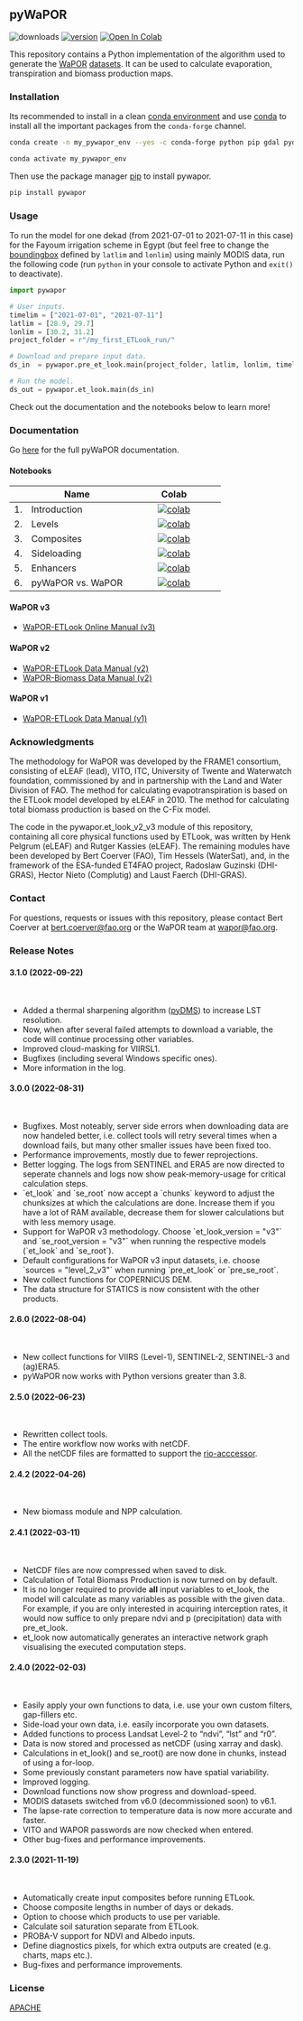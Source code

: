 ## pyWaPOR

![downloads](https://img.shields.io/pypi/dw/pywapor) [![version](https://img.shields.io/pypi/v/pywapor)](https://pypi.org/project/pywapor/) [![Open In Colab](https://colab.research.google.com/assets/colab-badge.svg)](https://colab.research.google.com/github/bertcoerver/pywapor_notebooks/blob/main/1_introduction.ipynb)  

This repository contains a Python implementation of the algorithm used to generate the [WaPOR](http://www.fao.org/in-action/remote-sensing-for-water-productivity/en/) [datasets](https://wapor.apps.fao.org/home/WAPOR_2/1). It can be used to calculate evaporation, transpiration and biomass production maps.

### Installation

Its recommended to install in a clean [conda environment](https://docs.conda.io/projects/conda/en/latest/user-guide/concepts/environments.html) and use [conda](https://docs.conda.io/projects/conda/en/latest/user-guide/install/) to install all the important packages from the `conda-forge` channel.

```bash
conda create -n my_pywapor_env --yes -c conda-forge python pip gdal pydap numpy pandas requests matplotlib pyproj scipy pycurl pyshp joblib bs4 rasterio xarray bottleneck geojson tqdm dask rioxarray pyvis shapely lxml cachetools cdsapi sentinelsat geopy numba

conda activate my_pywapor_env
```

Then use the package manager [pip](https://pip.pypa.io/en/stable/) to install pywapor.

```bash
pip install pywapor
```

### Usage

To run the model for one dekad (from 2021-07-01 to 2021-07-11 in this case) for the Fayoum irrigation scheme in Egypt (but feel free to change the [boundingbox](http://bboxfinder.com) defined by `latlim` and `lonlim`) using mainly MODIS data, run the following code (run `python` in your console to activate Python and `exit()` to deactivate). 

```python
import pywapor

# User inputs.
timelim = ["2021-07-01", "2021-07-11"]
latlim = [28.9, 29.7]
lonlim = [30.2, 31.2]
project_folder = r"/my_first_ETLook_run/"

# Download and prepare input data.
ds_in  = pywapor.pre_et_look.main(project_folder, latlim, lonlim, timelim)

# Run the model.
ds_out = pywapor.et_look.main(ds_in)
```

Check out the documentation and the notebooks below to learn more!

### Documentation
Go [here](https://www.fao.org/aquastat/py-wapor/) for the full pyWaPOR documentation.

#### Notebooks

<table class = "docutils align-default">
   <thead>
      <tr class="row-odd" style="text-align:center">
         <th class="head"></th>
         <th class="head">Name</th>
         <th class="head" width = "150">Colab</th>
      </tr>
   </thead>
   <tbody>
      <tr class="row-odd">
         <td>1.</td>
         <td>Introduction</td>
         <td style="text-align:center"><a href="https://colab.research.google.com/github/bertcoerver/pywapor_notebooks/blob/main/1_introduction.ipynb"><img src="https://colab.research.google.com/assets/colab-badge.svg" alt="colab"/></a></td>
      </tr>
      <tr class="row-even">
         <td>2.</td>
         <td>Levels</td>
         <td style="text-align:center"><a href="https://colab.research.google.com/github/bertcoerver/pywapor_notebooks/blob/main/2_levels.ipynb"><img src="https://colab.research.google.com/assets/colab-badge.svg" alt="colab"/></a></td>
      </tr>
      <tr class="row-odd">
         <td>3.</td>
         <td>Composites</td>
         <td style="text-align:center"><a href="https://colab.research.google.com/github/bertcoerver/pywapor_notebooks/blob/main/3_composites.ipynb"><img src="https://colab.research.google.com/assets/colab-badge.svg" alt="colab"/></a></td>
      </tr>
      <tr class="row-even">
         <td>4.</td>
         <td>Sideloading</td>
         <td style="text-align:center"><a href="https://colab.research.google.com/github/bertcoerver/pywapor_notebooks/blob/main/4_sideloading.ipynb"><img src="https://colab.research.google.com/assets/colab-badge.svg" alt="colab"/></a></td>
      </tr>
      <tr class="row-odd">
         <td>5.</td>
         <td>Enhancers</td>
         <td style="text-align:center"><a href="https://colab.research.google.com/github/bertcoerver/pywapor_notebooks/blob/main/5_enhancers.ipynb"><img src="https://colab.research.google.com/assets/colab-badge.svg" alt="colab"/></a></td>
      </tr>
      <tr class="row-even">
         <td>6.</td>
         <td>pyWaPOR vs. WaPOR</td>
         <td style="text-align:center"><a href="https://colab.research.google.com/github/bertcoerver/pywapor_notebooks/blob/main/6_wapor_vs_pywapor.ipynb"><img src="https://colab.research.google.com/assets/colab-badge.svg" alt="colab"/></a></td>
      </tr>
   </tbody>
</table>

#### WaPOR v3

<ul>
<li><a href="https://bitbucket.org/cioapps/wapor-et-look/wiki/Home">WaPOR-ETLook Online Manual (v3)</a></li>
</ul>

#### WaPOR v2

<ul>
<li><a href="https://bitbucket.org/cioapps/pywapor/downloads/FRAME_ET_v2_data_manual_finaldraft_v2.2.pdf">WaPOR-ETLook Data Manual (v2)</a></li>

<li><a href="https://bitbucket.org/cioapps/pywapor/downloads/FRAME_NPP_v2_data_manual_finaldraft_v2.2.pdf">WaPOR-Biomass Data Manual (v2)</a></li>
</ul>

#### WaPOR v1

<ul>
<li><a href="https://bitbucket.org/cioapps/pywapor/downloads/20190522_V1_WaPOR_v_1_Data_Manual_Evapotranspiration.pdf">WaPOR-ETLook Data Manual (v1)</a></li>
</ul>

### Acknowledgments
The methodology for WaPOR was developed by the FRAME1 consortium, consisting of eLEAF (lead), VITO, ITC, University of Twente and Waterwatch foundation, commissioned by and in partnership with the Land and Water Division of FAO. The method for calculating evapotranspiration is based on the ETLook model developed by eLEAF in 2010. The method for calculating total biomass production is based on the C-Fix model. 

The code in the pywapor.et_look_v2_v3 module of this repository, containing all core physical functions used by ETLook, was written by Henk Pelgrum (eLEAF) and Rutger Kassies (eLEAF). The remaining modules have been developed by Bert Coerver (FAO), Tim Hessels (WaterSat), and, in the framework of the ESA-funded ET4FAO project, Radoslaw Guzinski (DHI-GRAS), Hector Nieto (Complutig) and Laust Faerch (DHI-GRAS).

### Contact
For questions, requests or issues with this repository, please contact Bert Coerver at [bert.coerver@fao.org](mailto:bert.coerver@fao.org) or the WaPOR team at [wapor@fao.org](mailto:wapor@fao.org).

### Release Notes

#### 3.1.0 (2022-09-22)
<br>
<ul>
    <li> Added a thermal sharpening algorithm (<a href = https://github.com/radosuav/pyDMS>pyDMS</a>) to increase LST resolution.</li>
    <li> Now, when after several failed attempts to download a variable, the code will continue processing other variables. </li>
    <li> Improved cloud-masking for VIIRSL1. </li>
    <li> Bugfixes (including several Windows specific ones). </li>
    <li> More information in the log. </li>
</ul>

#### 3.0.0 (2022-08-31)
<br>
<ul>
    <li> Bugfixes. Most noteably, server side errors when downloading data are now handeled better, i.e. collect tools will retry several times when a download fails, but many other smaller issues have been fixed too.</li>
    <li> Performance improvements, mostly due to fewer reprojections. </li>
    <li> Better logging. The logs from SENTINEL and ERA5 are now directed to seperate channels and logs now show peak-memory-usage for critical calculation steps.
    <li> `et_look` and `se_root` now accept a `chunks` keyword to adjust the chunksizes at which the calculations are done. Increase them if you have a lot of RAM available, decrease them for slower calculations but with less memory usage.</li>
    <li> Support for WaPOR v3 methodology. Choose `et_look_version = "v3"` and `se_root_version = "v3"` when running the respective models (`et_look` and `se_root`).</li>
    <li> Default configurations for WaPOR v3 input datasets, i.e. choose `sources = "level_2_v3"` when running `pre_et_look` or `pre_se_root`.
    <li> New collect functions for COPERNICUS DEM. </li>
    <li> The data structure for STATICS is now consistent with the other products. </li>
</ul>

#### 2.6.0 (2022-08-04)
<br>
<ul>
    <li> New collect functions for VIIRS (Level-1), SENTINEL-2, SENTINEL-3 and (ag)ERA5.</li>
    <li> pyWaPOR now works with Python versions greater than 3.8.
</ul>

#### 2.5.0 (2022-06-23)
<br>
<ul>
    <li> Rewritten collect tools.</li>
    <li> The entire workflow now works with netCDF.</li>
    <li> All the netCDF files are formatted to support the <a href = "https://corteva.github.io/rioxarray/stable/getting_started/getting_started.html">rio-acccessor</a>.</li>
</ul>

#### 2.4.2 (2022-04-26)
<br>
<ul>
    <li> New biomass module and NPP calculation.</li>
</ul>

#### 2.4.1 (2022-03-11)
<br>
<ul>
    <li> NetCDF files are now compressed when saved to disk.</li>
    <li> Calculation of Total Biomass Production is now turned on by default.</li>
    <li> It is no longer required to provide <b>all</b> input variables to et_look,
    the model will calculate as many variables as possible with the given data. For example,
    if you are only interested in acquiring interception rates, it would now suffice to only prepare ndvi and p (precipitation) data with pre_et_look.</li>
    <li> et_look now automatically generates an interactive network graph visualising the executed computation steps.</li>
</ul>

#### 2.4.0 (2022-02-03)
<br>
<ul>
    <li> Easily apply your own functions to data, i.e. use your own custom filters, gap-fillers etc.</li>
    <li> Side-load your own data, i.e. easily incorporate you own datasets.</li>
    <li> Added functions to process Landsat Level-2 to “ndvi”, “lst” and “r0”.</li>
    <li> Data is now stored and processed as netCDF (using xarray and dask).</li>
    <li> Calculations in et_look() and se_root() are now done in chunks, instead of using a for-loop.</li>
    <li> Some previously constant parameters now have spatial variability.</li>
    <li> Improved logging.</li>
    <li> Download functions now show progress and download-speed.</li>
    <li> MODIS datasets switched from v6.0 (decommissioned soon) to v6.1.</li>
    <li> The lapse-rate correction to temperature data is now more accurate and faster.</li>
    <li> VITO and WAPOR passwords are now checked when entered.</li>
    <li> Other bug-fixes and performance improvements.</li>
</ul>

#### 2.3.0 (2021-11-19)
<br>
<ul> 
    <li>Automatically create input composites before running ETLook.</li>
    <li>Choose composite lengths in number of days or dekads.</li>
    <li>Option to choose which products to use per variable.</li>
    <li>Calculate soil saturation separate from ETLook.</li>
    <li>PROBA-V support for NDVI and Albedo inputs.</li>
    <li>Define diagnostics pixels, for which extra outputs are created (e.g. charts, maps etc.).</li>
    <li>Bug-fixes and performance improvements.</li>
</ul>

### License
[APACHE](https://bitbucket.org/cioapps/wapor-et-look/src/dev/LICENSE)